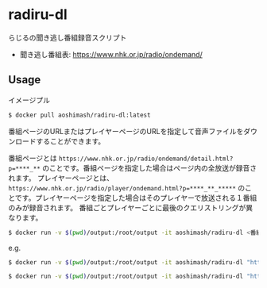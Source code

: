 # radiru-dl

らじるの聞き逃し番組録音スクリプト

- 聞き逃し番組表: https://www.nhk.or.jp/radio/ondemand/

## Usage

イメージプル

```bash
$ docker pull aoshimash/radiru-dl:latest
```


番組ページのURLまたはプレイヤーページのURLを指定して音声ファイルをダウンロードすることができます。

番組ページとは `https://www.nhk.or.jp/radio/ondemand/detail.html?p=****_**` のことです。番組ページを指定した場合はページ内の全放送が録音されます。
プレイヤーページとは、 `https://www.nhk.or.jp/radio/player/ondemand.html?p=****_**_*****` のことです。プレイヤーページを指定した場合はそのプレイヤーで放送される１番組のみが録音されます。
番組ごとプレイヤーごとに最後のクエリストリングが異なります。


```bash
$ docker run -v $(pwd)/output:/root/output -it aoshimash/radiru-dl <番組ページURL/プレイヤーURL>
```

e.g.

```bash
$ docker run -v $(pwd)/output:/root/output -it aoshimash/radiru-dl "https://www.nhk.or.jp/radio/ondemand/detail.html?p=0045_01"
```

```bash
$ docker run -v $(pwd)/output:/root/output -it aoshimash/radiru-dl "https://www.nhk.or.jp/radio/player/ondemand.html?p=0045_01_44612"
```
